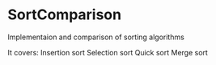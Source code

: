 # SortComparison
Implementaion and comparison of sorting algorithms

It covers:
  Insertion sort
  Selection sort
  Quick sort
  Merge sort
